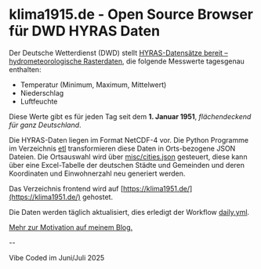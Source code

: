 # klima1915.de - Open Source Browser für DWD HYRAS Daten

Der Deutsche Wetterdienst (DWD) stellt [HYRAS-Datensätze bereit – hydrometeorologische Rasterdaten](https://www.dwd.de/DE/leistungen/hyras/hyras.html), die folgende Messwerte tagesgenau enthalten:

- Temperatur (Minimum, Maximum, Mittelwert)
- Niederschlag
- Luftfeuchte

Diese Werte gibt es für jeden Tag seit dem **1. Januar 1951**, *flächendeckend für ganz Deutschland*.

Die HYRAS-Daten liegen im Format NetCDF-4 vor. Die Python Programme im Verzeichnis [etl](https://github.com/volzinnovation/klima1951.de/tree/main/etl) transformieren diese Daten in Orts-bezogene JSON Dateien.
Die Ortsauswahl wird über [misc/cities.json](https://github.com/volzinnovation/klima1951.de/blob/main/misc/cities.json) gesteuert, diese kann über eine Excel-Tabelle der deutschen Städte und Gemeinden und deren Koordinaten und Einwohnerzahl neu generiert werden.

Das Verzeichnis frontend wird auf [https://klima1951.de/](https://klima1951.de/) gehostet.

Die Daten werden täglich aktualisiert, dies erledigt der Workflow [daily.yml](https://github.com/volzinnovation/klima1951.de/blob/main/.github/workflows/daily.yml).

[Mehr zur Motivation auf meinem Blog.](https://www.volz-fw.de/p/es-ist-sommer)

--

Vibe Coded im Juni/Juli 2025
